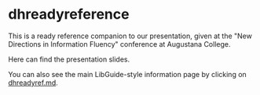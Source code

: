 dhreadyreference
================

This is a ready reference companion to our presentation, given at the "New Directions in Information Fluency" conference at Augustana College. 

Here can find the presentation slides.  

You can also see the main LibGuide-style information page by clicking on [dhreadyref.md](/dhreadyref.md). 


